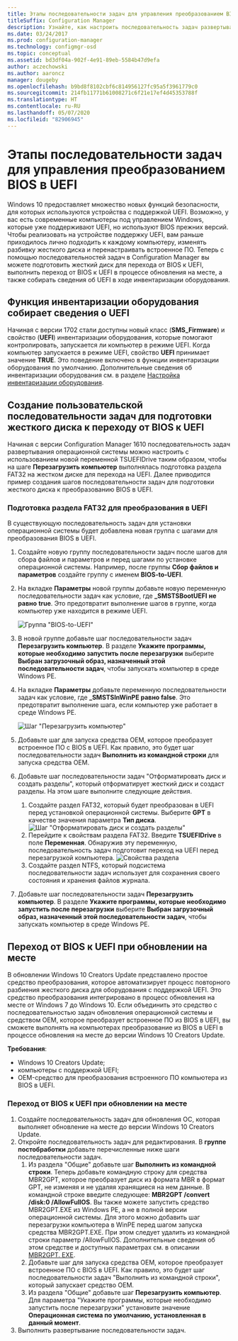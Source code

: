 ```yaml
---
title: Этапы последовательности задач для управления преобразованием BIOS в UEFI
titleSuffix: Configuration Manager
description: Узнайте, как настроить последовательность задач развертывания операционной системы для подготовки раздела FAT32 к переходу на UEFI.
ms.date: 03/24/2017
ms.prod: configuration-manager
ms.technology: configmgr-osd
ms.topic: conceptual
ms.assetid: bd3df04a-902f-4e91-89eb-5584b47d9efa
author: aczechowski
ms.author: aaroncz
manager: dougeby
ms.openlocfilehash: b9bd8f8102cbf6c814956127fc95a5f3961779c0
ms.sourcegitcommit: 214fb11771b61008271c6f21e17ef4d45353788f
ms.translationtype: HT
ms.contentlocale: ru-RU
ms.lasthandoff: 05/07/2020
ms.locfileid: "82906945"
---
```

# <a name="task-sequence-steps-to-manage-bios-to-uefi-conversion"></a>Этапы последовательности задач для управления преобразованием BIOS в UEFI
Windows 10 предоставляет множество новых функций безопасности, для которых используются устройства с поддержкой UEFI. Возможно, у вас есть современные компьютеры под управлением Windows, которые уже поддерживают UEFI, но используют BIOS прежних версий. Чтобы реализовать на устройстве поддержку UEFI, вам раньше приходилось лично подходить к каждому компьютеру, изменять разбивку жесткого диска и перенастраивать встроенное ПО. Теперь с помощью последовательностей задач в Configuration Manager вы можете подготовить жесткий диск для перехода от BIOS к UEFI, выполнить переход от BIOS к UEFI в процессе обновления на месте, а также собирать сведения об UEFI в ходе инвентаризации оборудования.

## <a name="hardware-inventory-collects-uefi-information"></a>Функция инвентаризации оборудования собирает сведения о UEFI
Начиная с версии 1702 стали доступны новый класс (**SMS_Firmware**) и свойство (**UEFI**) инвентаризации оборудования, которые помогают контролировать, запускается ли компьютер в режиме UEFI. Когда компьютер запускается в режиме UEFI, свойство **UEFI** принимает значение **TRUE**. Это поведение включено в функции инвентаризации оборудования по умолчанию. Дополнительные сведения об инвентаризации оборудования см. в разделе [Настройка инвентаризации оборудования](../../core/clients/manage/inventory/configure-hardware-inventory.md).

## <a name="create-a-custom-task-sequence-to-prepare-the-hard-drive-for-bios-to-uefi-conversion"></a>Создание пользовательской последовательности задач для подготовки жесткого диска к переходу от BIOS к UEFI
Начиная с версии Configuration Manager 1610 последовательность задач развертывания операционной системы можно настроить с использованием новой переменной TSUEFIDrive таким образом, чтобы на шаге **Перезагрузить компьютер** выполнялась подготовка раздела FAT32 на жестком диске для перехода на UEFI. Далее приводится пример создания шагов последовательности задач для подготовки жесткого диска к преобразованию BIOS в UEFI.

### <a name="to-prepare-the-fat32-partition-for-the-conversion-to-uefi"></a>Подготовка раздела FAT32 для преобразования в UEFI
В существующую последовательность задач для установки операционной системы будет добавлена новая группа с шагами для преобразования BIOS в UEFI.

1. Создайте новую группу последовательности задач после шагов для сбора файлов и параметров и перед шагами по установке операционной системы. Например, после группы **Сбор файлов и параметров** создайте группу с именем **BIOS-to-UEFI**.
2. На вкладке **Параметры** новой группы добавьте новую переменную последовательности задач как условие, где **_SMSTSBootUEFI** **не равно** **true**. Это предотвратит выполнение шагов в группе, когда компьютер уже находится в режиме UEFI.

   ![Группа "BIOS-to-UEFI"](../../core/get-started/media/BIOS-to-UEFI-group.png)
3. В новой группе добавьте шаг последовательности задач **Перезагрузить компьютер**. В разделе **Укажите программы, которые необходимо запустить после перезагрузки** выберите **Выбран загрузочный образ, назначенный этой последовательности задач**, чтобы запускать компьютер в среде Windows PE.  
4. На вкладке **Параметры** добавьте переменную последовательности задач как условие, где **_SMSTSInWinPE равно false**. Это предотвратит выполнение шага, если компьютер уже работает в среде Windows PE.

   ![Шаг "Перезагрузить компьютер"](../../core/get-started/media/restart-in-windows-pe.png)
5. Добавьте шаг для запуска средства OEM, которое преобразует встроенное ПО с BIOS в UEFI. Как правило, это будет шаг последовательности задач **Выполнить из командной строки** для запуска средства OEM.
6. Добавьте шаг последовательности задач "Отформатировать диск и создать разделы", который отформатирует жесткий диск и создаст разделы. На этом шаге выполните следующие действия.
   1. Создайте раздел FAT32, который будет преобразован в UEFI перед установкой операционной системы. Выберите **GPT** в качестве значения параметра **Тип диска**.
    ![Шаг "Отформатировать диск и создать разделы"](../media/format-and-partition-disk.png)
   2. Перейдите к свойствам раздела FAT32. Введите **TSUEFIDrive** в поле **Переменная**. Обнаружив эту переменную, последовательность задач подготовит переход на UEFI перед перезагрузкой компьютера.
    ![Свойства раздела](../../core/get-started/media/partition-properties.png)
   3. Создайте раздел NTFS, который подсистема последовательности задач использует для сохранения своего состояния и хранения файлов журнала.
7. Добавьте шаг последовательности задач **Перезагрузить компьютер**. В разделе **Укажите программы, которые необходимо запустить после перезагрузки** выберите **Выбран загрузочный образ, назначенный этой последовательности задач**, чтобы запускать компьютер в среде Windows PE.  

## <a name="convert-from-bios-to-uefi-during-an-in-place-upgrade"></a>Переход от BIOS к UEFI при обновлении на месте
В обновлении Windows 10 Creators Update представлено простое средство преобразования, которое автоматизирует процесс повторного разбиения жесткого диска для оборудования с поддержкой UEFI. Это средство преобразования интегрировано в процесс обновления на месте от Windows 7 до Windows 10. Если объединить это средство с последовательностью задач обновления операционной системы и средством OEM, которое преобразует встроенное ПО из BIOS в UEFI, вы сможете выполнять на компьютерах преобразование из BIOS в UEFI в процессе обновления на месте до версии Windows 10 Creators Update.

**Требования**:
- Windows 10 Creators Update;
- компьютеры с поддержкой UEFI;
- OEM-средство для преобразования встроенного ПО компьютера из BIOS в UEFI.

### <a name="to-convert-from-bios-to-uefi-during-an-in-place-upgrade"></a>Переход от BIOS к UEFI при обновлении на месте
1. Создайте последовательность задач для обновления ОС, которая выполняет обновление на месте до версии Windows 10 Creators Update.
2. Откройте последовательность задач для редактирования. В **группе постобработки** добавьте перечисленные ниже шаги последовательности задач.
   1. Из раздела "Общие" добавьте шаг **Выполнить из командной строки**. Теперь добавьте командную строку для средства MBR2GPT, которое преобразует диск из формата MBR в формат GPT, не изменяя и не удаляя хранящиеся на нем данные. В командной строке введите следующее:  **MBR2GPT /convert /disk:0 /AllowFullOS**. Вы также можете запустить средство MBR2GPT.EXE из Windows PE, а не в полной версии операционной системы. Для этого можно добавить шаг перезагрузки компьютера в WinPE перед шагом запуска средства MBR2GPT.EXE. При этом следует удалить из командной строки параметр /AllowFullOS. Дополнительные сведения об этом средстве и доступных параметрах см. в описании [MBR2GPT. EXE](https://docs.microsoft.com/windows/deployment/mbr-to-gpt).
   2. Добавьте шаг для запуска средства OEM, которое преобразует встроенное ПО с BIOS в UEFI. Как правило, это будет шаг последовательности задач "Выполнить из командной строки", который запускает средство OEM.
   3. Из раздела "Общие" добавьте шаг **Перезагрузить компьютер**. Для параметра "Укажите программы, которые необходимо запустить после перезагрузки" установите значение **Операционная система по умолчанию, установленная в данный момент**.
3. Выполнить развертывание последовательности задач.
